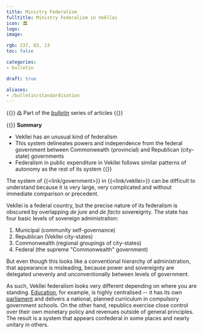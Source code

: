 ```yaml
---
title: Ministry Federalism
fulltitle: Ministry Federalism in Vekllei
icon: 🏛️
logo:
image:

rgb: 237, 83, 13
toc: false

categories:
- bulletin

draft: true

aliases:
- /bulletin/standardisation
---
```

{{<note>}}
߷ Part of the *[bulletin](/bulletin/)* series of articles
{{</note>}}

{{<note panel>}}
**Summary**

* Vekllei has an unusual kind of federalism
* This system delineates powers and independence from the federal government between Commonwealth (provincial) and Republican (city-state) governments
* Federalism in public expenditure in Vekllei follows similar patterns of autonomy as the rest of its system
{{</note>}}

The system of {{<link/government>}} in {{<link/vekllei>}} can be difficult to understand because it is very large, very complicated and without immediate comparison or precedent.

Vekllei is a federal country, but the precise nature of its federalism is obscured by overlapping *de jure* and *de facto* sovereignty. The state has four basic levels of sovereign administration:

1. Municipal (community self-governance)
2. Republican (Vekllei city-states)
3. Commonwealth (regional groupings of city-states)
4. Federal (the supreme "Commonwealth" government)

But even though this looks like a conventional hierarchy of administration, that appearance is misleading, because power and sovereignty are delegated unevenly and unconventionally between levels of government.

As such, Vekllei federalism looks very different depending on where you are standing. [Education](/education/), for example, is highly centralised -- it has its own [parliament](/parliaments/) and delivers a national, planned curriculum in compulsory government schools. On the other hand, republics exercise close control over their own monetary policy and revenues outside of general principles. The result is a system that appears confederal in some places and nearly unitary in others.


